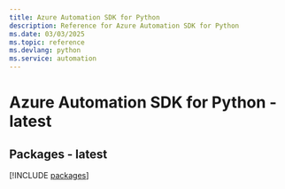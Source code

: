```yaml
---
title: Azure Automation SDK for Python
description: Reference for Azure Automation SDK for Python
ms.date: 03/03/2025
ms.topic: reference
ms.devlang: python
ms.service: automation
---
```

# Azure Automation SDK for Python - latest
## Packages - latest
[!INCLUDE [packages](automation-index.md)]